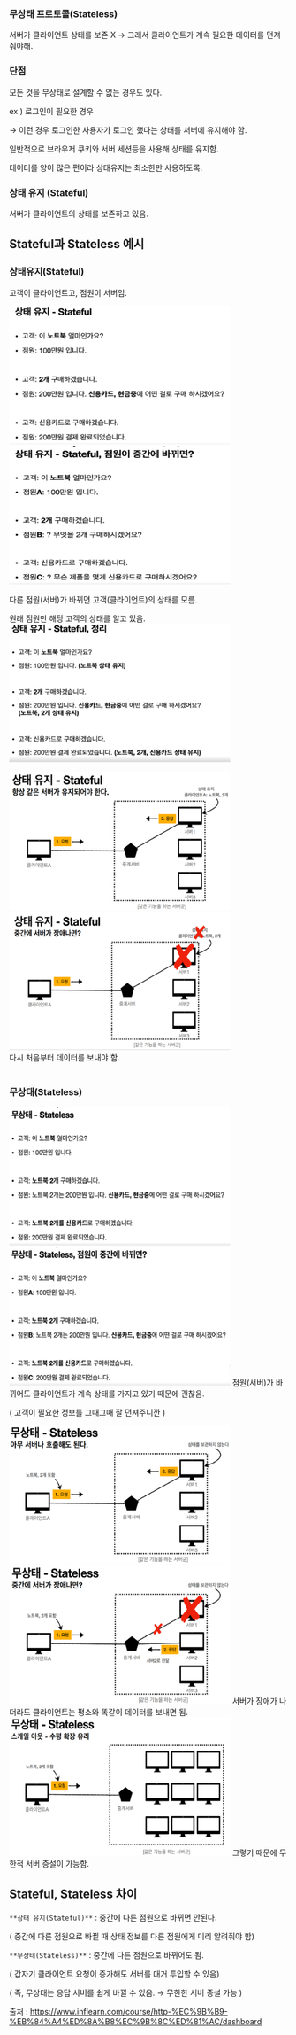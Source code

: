 ### 무상태 프로토콜(Stateless)

서버가 클라이언트 상태를 보존 X → 그래서 클라이언트가 계속 필요한 데이터를 던져줘야해.

### 단점

모든 것을 무상태로 설계할 수 없는 경우도 있다.

ex ) 로그인이 필요한 경우

→ 이런 경우 로그인한 사용자가 로그인 했다는 상태를 서버에 유지해야 함.

일반적으로 브라우저 쿠키와 서버 세션등을 사용해 상태를 유지함. 

데이터를 양이 많은 편이라 상태유지는 최소한만 사용하도록.

### 상태 유지 (Stateful)

서버가 클라이언트의 상태를 보존하고 있음.

## Stateful과 Stateless 예시

### 상태유지(Stateful)

고객이 클라이언트고, 점원이 서버임.

<img src="img2/image.png" width="400" height="250" />

<img src="img2/image-1.png" width="400" height="250" />

다른 점원(서버)가 바뀌면 고객(클라이언트)의 상태를 모름.

원래 점원만 해당 고객의 상태를 알고 있음.<br>
<img src="img2/image-2.png" width="400" height="250" />

<img src="img2/image-3.png" width="400" height="250" />
<img src="img2/image-4.png" width="400" height="250" />
<br>다시 처음부터 데이터를 보내야 함.<br><br>

### 무상태(Stateless)

<img src="img2/image-5.png" width="400" height="250" />
<img src="img2/image-6.png" width="400" height="250" />
점원(서버)가 바뀌어도 클라이언트가 계속 상태를 가지고 있기 때문에 괜찮음.

( 고객이 필요한 정보를 그때그때 잘 던져주니깐 )

<img src="img2/image-7.png" width="400" height="250" />
 

<img src="img2/image-8.png" width="400" height="250" />
서버가 장애가 나더라도 클라이언트는 평소와 똑같이 데이터를 보내면 됨.

<img src="img2/image-9.png" width="400" height="250" />
그렇기 때문에 무한적 서버 증설이 가능함.

## Stateful, Stateless 차이

`**상태 유지(Stateful)**` : 중간에 다른 점원으로 바뀌면 안된다.

( 중간에 다른 점원으로 바뀔 때 상태 정보를 다른 점원에게 미리 알려줘야 함)

`**무상태(Stateless)**` : 중간에 다른 점원으로 바뀌어도 됨.

( 갑자기 클라이언트 요청이 증가해도 서버를 대거 투입할 수 있음)

( 즉, 무상태는 응답 서버를 쉽게 바뀔 수 있음. → 무한한 서버 증설 가능 )

출처 : https://www.inflearn.com/course/http-%EC%9B%B9-%EB%84%A4%ED%8A%B8%EC%9B%8C%ED%81%AC/dashboard